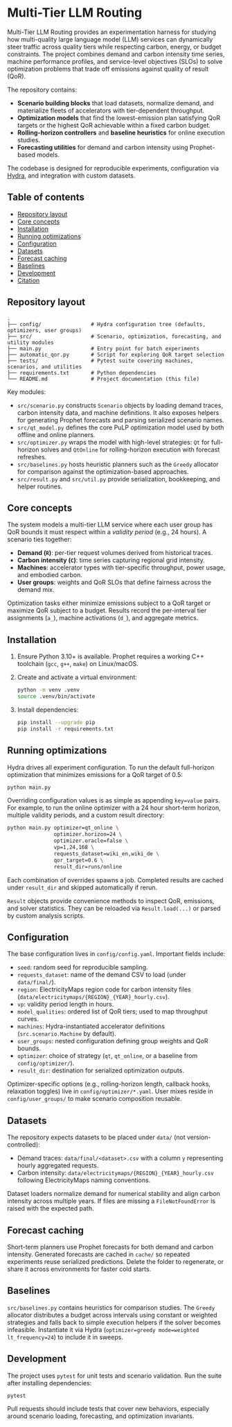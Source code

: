 # Multi-Tier LLM Routing

Multi-Tier LLM Routing provides an experimentation harness for studying how multi-quality
large language model (LLM) services can dynamically steer traffic across quality tiers while
respecting carbon, energy, or budget constraints. The project combines demand and carbon
intensity time series, machine performance profiles, and service-level objectives (SLOs) to
solve optimization problems that trade off emissions against quality of result (QoR).

The repository contains:

* **Scenario building blocks** that load datasets, normalize demand, and materialize fleets of
  accelerators with tier-dependent throughput.
* **Optimization models** that find the lowest-emission plan satisfying QoR targets or the
  highest QoR achievable within a fixed carbon budget.
* **Rolling-horizon controllers** and **baseline heuristics** for online execution studies.
* **Forecasting utilities** for demand and carbon intensity using Prophet-based models.

The codebase is designed for reproducible experiments, configuration via
[Hydra](https://hydra.cc/), and integration with custom datasets.

## Table of contents

- [Repository layout](#repository-layout)
- [Core concepts](#core-concepts)
- [Installation](#installation)
- [Running optimizations](#running-optimizations)
- [Configuration](#configuration)
- [Datasets](#datasets)
- [Forecast caching](#forecast-caching)
- [Baselines](#baselines)
- [Development](#development)
- [Citation](#citation)

## Repository layout

```
.
├── config/                # Hydra configuration tree (defaults, optimizers, user groups)
├── src/                   # Scenario, optimization, forecasting, and utility modules
├── main.py                # Entry point for batch experiments
├── automatic_qor.py       # Script for exploring QoR target selection
├── tests/                 # Pytest suite covering machines, scenarios, and utilities
├── requirements.txt       # Python dependencies
└── README.md              # Project documentation (this file)
```

Key modules:

- `src/scenario.py` constructs `Scenario` objects by loading demand traces, carbon intensity
  data, and machine definitions. It also exposes helpers for generating Prophet forecasts and
  parsing serialized scenario names.
- `src/qt_model.py` defines the core PuLP optimization model used by both offline and online
  planners.
- `src/optimizer.py` wraps the model with high-level strategies: `Qt` for full-horizon solves and
  `QtOnline` for rolling-horizon execution with forecast refreshes.
- `src/baselines.py` hosts heuristic planners such as the `Greedy` allocator for comparison
  against the optimization-based approaches.
- `src/result.py` and `src/util.py` provide serialization, bookkeeping, and helper routines.

## Core concepts

The system models a multi-tier LLM service where each user group has QoR bounds it must respect
within a *validity period* (e.g., 24 hours). A scenario ties together:

- **Demand (`R`)**: per-tier request volumes derived from historical traces.
- **Carbon intensity (`C`)**: time series capturing regional grid intensity.
- **Machines**: accelerator types with tier-specific throughput, power usage, and embodied carbon.
- **User groups**: weights and QoR SLOs that define fairness across the demand mix.

Optimization tasks either minimize emissions subject to a QoR target or maximize QoR subject to a
budget. Results record the per-interval tier assignments (`a_`), machine activations (`d_`), and
aggregate metrics.

## Installation

1. Ensure Python 3.10+ is available. Prophet requires a working C++ toolchain (`gcc`, `g++`,
   `make`) on Linux/macOS.
2. Create and activate a virtual environment:

   ```bash
   python -m venv .venv
   source .venv/bin/activate
   ```

3. Install dependencies:

   ```bash
   pip install --upgrade pip
   pip install -r requirements.txt
   ```

## Running optimizations

Hydra drives all experiment configuration. To run the default full-horizon optimization that
minimizes emissions for a QoR target of 0.5:

```bash
python main.py
```

Overriding configuration values is as simple as appending `key=value` pairs. For example, to run
the online optimizer with a 24 hour short-term horizon, multiple validity periods, and a custom
result directory:

```bash
python main.py optimizer=qt_online \
               optimizer.horizon=24 \
               optimizer.oracle=false \
               vp=1,24,168 \
               requests_dataset=wiki_en,wiki_de \
               qor_target=0.6 \
               result_dir=runs/online
```

Each combination of overrides spawns a job. Completed results are cached under `result_dir` and
skipped automatically if rerun.

`Result` objects provide convenience methods to inspect QoR, emissions, and solver statistics.
They can be reloaded via `Result.load(...)` or parsed by custom analysis scripts.

## Configuration

The base configuration lives in `config/config.yaml`. Important fields include:

- `seed`: random seed for reproducible sampling.
- `requests_dataset`: name of the demand CSV to load (under `data/final/`).
- `region`: ElectricityMaps region code for carbon intensity files
  (`data/electricitymaps/{REGION}_{YEAR}_hourly.csv`).
- `vp`: validity period length in hours.
- `model_qualities`: ordered list of QoR tiers; used to map throughput curves.
- `machines`: Hydra-instantiated accelerator definitions (`src.scenario.Machine` by default).
- `user_groups`: nested configuration defining group weights and QoR bounds.
- `optimizer`: choice of strategy (`qt`, `qt_online`, or a baseline from `config/optimizer/`).
- `result_dir`: destination for serialized optimization outputs.

Optimizer-specific options (e.g., rolling-horizon length, callback hooks, relaxation toggles) live
in `config/optimizer/*.yaml`. User mixes reside in `config/user_groups/` to make scenario
composition reusable.

## Datasets

The repository expects datasets to be placed under `data/` (not version-controlled):

- Demand traces: `data/final/<dataset>.csv` with a column `y` representing hourly aggregated
  requests.
- Carbon intensity: `data/electricitymaps/{REGION}_{YEAR}_hourly.csv` following ElectricityMaps
  naming conventions.

Dataset loaders normalize demand for numerical stability and align carbon intensity across multiple
years. If files are missing a `FileNotFoundError` is raised with the expected path.

## Forecast caching

Short-term planners use Prophet forecasts for both demand and carbon intensity. Generated
forecasts are cached in `cache/` so repeated experiments reuse serialized predictions. Delete the
folder to regenerate, or share it across environments for faster cold starts.

## Baselines

`src/baselines.py` contains heuristics for comparison studies. The `Greedy` allocator distributes a
budget across intervals using constant or weighted strategies and falls back to simple execution
helpers if the solver becomes infeasible. Instantiate it via Hydra
(`optimizer=greedy mode=weighted lt_frequency=24`) to include it in sweeps.

## Development

The project uses `pytest` for unit tests and scenario validation. Run the suite after installing
dependencies:

```bash
pytest
```

Pull requests should include tests that cover new behaviors, especially around scenario loading,
forecasting, and optimization invariants.

